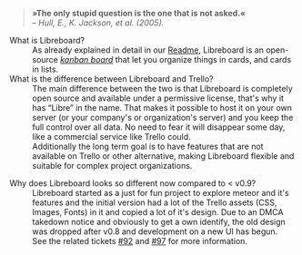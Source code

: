 > **»The only stupid question is the one that is not asked.«**  
> *– Hull, E., K. Jackson, et al. (2005).*

<dl>
  <dt id="what-is-libreboard">What is Libreboard?</dt>
  <dd>As already explained in detail in our <a href="https://github.com/libreboard/libreboard/blob/master/README.md">Readme</a>, Libreboard is an open-source <a href="https://en.wikipedia.org/wiki/Kanban_board"><em>kanban board</em></a> that let you organize things in cards, and cards in lists.</dd>

  <dt id="whats-the-difference">What is the difference between Libreboard and Trello?</dt>
  <dd>The main difference between the two is that Libreboard is completely open source and available under a permissive license, that's why it has “Libre” in the name. That makes it possible to host it on your own server (or your company's or organization's server) and you keep the full control over all data. No need to fear it will disappear some day, like a commercial service like Trello could.<br />Additionally the long term goal is to have features that are not available on Trello or other alternative, making Libreboard flexible and suitable for complex project organizations.</dd>

  <a id="why-new-ui"></a>
  <dt>Why does Libreboard looks so different now compared to &lt; v0.9?</dt>
  <dd>Libreboard started as a just for fun project to explore meteor and it's features and the initial version had a lot of the Trello assets (CSS, Images, Fonts) in it and copied a lot of it's design. Due to an DMCA takedown notice and obviously to get a own identify, the old design was dropped after v0.8 and development on a new UI has begun.<br /> See the related tickets <a href="https://github.com/libreboard/libreboard/issues/92">#92</a> and <a href="https://github.com/libreboard/libreboard/issues/97">#97</a> for more information.</dd>
</dl>